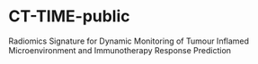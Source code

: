 # CT-TIME-public
Radiomics Signature for Dynamic Monitoring of Tumour Inflamed Microenvironment and Immunotherapy Response Prediction
